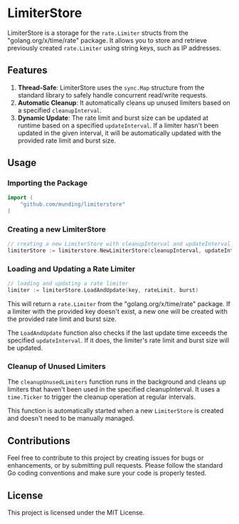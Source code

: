 # LimiterStore

LimiterStore is a storage for the `rate.Limiter` structs from the "golang.org/x/time/rate" package. It allows you to store and retrieve previously created `rate.Limiter` using string keys, such as IP addresses.

## Features

1. **Thread-Safe**: LimiterStore uses the `sync.Map` structure from the standard library to safely handle concurrent read/write requests.
2. **Automatic Cleanup**: It automatically cleans up unused limiters based on a specified `cleanupInterval`.
3. **Dynamic Update**: The rate limit and burst size can be updated at runtime based on a specified `updateInterval`. If a limiter hasn't been updated in the given interval, it will be automatically updated with the provided rate limit and burst size.

## Usage

### Importing the Package

```go
import (
    "github.com/munding/limiterstore"
)
```

### Creating a new LimiterStore

```go
// creating a new LimiterStore with cleanupInterval and updateInterval
limiterStore := limiterstore.NewLimiterStore(cleanupInterval, updateInterval)
```

### Loading and Updating a Rate Limiter

```go
// loading and updating a rate limiter
limiter := limiterStore.LoadAndUpdate(key, rateLimit, burst)
```

This will return a `rate.Limiter` from the "golang.org/x/time/rate" package. If a limiter with the provided key doesn't exist, a new one will be created with the provided rate limit and burst size.

The `LoadAndUpdate` function also checks if the last update time exceeds the specified `updateInterval`. If it does, the limiter's rate limit and burst size will be updated.

### Cleanup of Unused Limiters
The `cleanupUnusedLimiters` function runs in the background and cleans up limiters that haven't been used in the specified cleanupInterval. It uses a `time.Ticker` to trigger the cleanup operation at regular intervals.

This function is automatically started when a new `LimiterStore` is created and doesn't need to be manually managed.

## Contributions
Feel free to contribute to this project by creating issues for bugs or enhancements, or by submitting pull requests. Please follow the standard Go coding conventions and make sure your code is properly tested.

## License
This project is licensed under the MIT License.